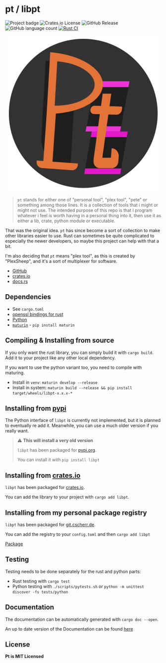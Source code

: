 # pt / libpt

![Project badge](https://img.shields.io/badge/language-Rust-blue.svg)
![Crates.io License](https://img.shields.io/crates/l/libpt)
![GitHub Release](https://img.shields.io/github/v/release/PlexSheep/pt)
![GitHub language count](https://img.shields.io/github/languages/count/PlexSheep/pt)
[![Rust CI](https://github.com/PlexSheep/pt/actions/workflows/cargo.yaml/badge.svg)](https://github.com/PlexSheep/pt/actions/workflows/cargo.yaml)

![pt-logo](data/media/pt-logo.svg)

> `pt` stands for either one of "personal tool", "plex tool", "pete" or something among those lines.
It is a collection of tools that i might or might not use. The intended purpose of this repo is that
I program whatever i feel is worth having in a personal thing into it, then use it as either a lib,
crate, python module or executable.

That was the original idea. `pt` has since become a sort of collection to make 
other libraries easier to use. Rust can sometimes be quite complicated to 
especially the newer developers, so maybe this project can help with that a bit.

I'm also deciding that `pt` means "plex tool", as this is created by "PlexSheep", 
and it's a sort of multiplexer for software.

* [GitHub](https://github.com/PlexSheep/pt)
* [crates.io](https://crates.io/crates/libpt)
* [docs.rs](https://docs.rs/libpt/latest/libpt/)

## Dependencies

- See `cargo.toml`
- [openssl bindings for rust](https://docs.rs/openssl/latest/openssl/)
- [Python](https://www.python.org/)
- [`maturin`](https://maturin.rs) - `pip install maturin`

## Compiling & Installing from source

If you only want the rust library, you can simply build it with `cargo build`. Add it to your
project like any other local dependency.

If you want to use the python variant too, you need to compile with maturing.

- Install in `venv`: `maturin develop --release`
- Install in system: `maturin build --release && pip install target/wheels/libpt-x.x.x-*`

## Installing from [pypi](https://pypi.org)

The Python interface of `libpt` is currently not implemented, but it is planned
to eventually re add it. Meanwhile, you can use a much older version if you
really want.

> :warning: **This will install a very old version**
>
> `libpt` has been packaged for [pypi.org](https://pypi.org/project/libpt/).
>
> You can install it with `pip install libpt`

## Installing from [crates.io](https://crates.io)


`libpt` has been packaged for [crates.io](https://crates.io/crates/libpt).

You can add the library to your project with `cargo add libpt`.

## Installing from my personal package registry

`libpt` has been packaged for [git.cscherr.de](https://git.cscherr.de).

You can add the registry to your `config.toml` and then `cargo add libpt`

[Package](https://git.cscherr.de/PlexSheep/-/packages/cargo/libpt/)

## Testing

Testing needs to be done separately for the rust and python parts:

- Rust testing with `cargo test`
- Python testing with `./scripts/pytests.sh` or `python -m unittest discover -fs tests/python`

## Documentation

The documentation can be automatically generated with `cargo doc --open`.

An up to date version of the Documentation can be found [here](https://docs.rs/libpt/)

## License

**Pt is MIT Licensed**

